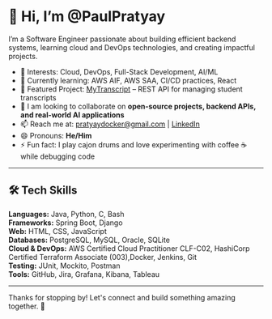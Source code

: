 # 👋 Hi, I’m @PaulPratyay

I’m a Software Engineer passionate about building efficient backend systems, learning cloud and DevOps technologies, and creating impactful projects.

- 👀 Interests: Cloud, DevOps, Full-Stack Development, AI/ML
- 🌱 Currently learning: AWS AIF, AWS SAA, CI/CD practices, React
- 💼 Featured Project: [MyTranscript](https://github.com/PaulPratyay/my-transcript) – REST API for managing student transcripts
- 💞️ I am looking to collaborate on **open-source projects, backend APIs, and real-world AI applications**
- 📫 Reach me at: [pratyaydocker@gmail.com](mailto:pratyaydocker@gmail.com) | [LinkedIn](https://www.linkedin.com/in/paul-pratyay-160676305)
- 😄 Pronouns: **He/Him**
- ⚡ Fun fact: I play cajon drums and love experimenting with coffee ☕ while debugging code

---

## 🛠️ Tech Skills

**Languages:** Java, Python, C, Bash  
**Frameworks:** Spring Boot, Django  
**Web:** HTML, CSS, JavaScript  
**Databases:** PostgreSQL, MySQL, Oracle, SQLite  
**Cloud & DevOps:** AWS Certified Cloud Practitioner CLF-C02, HashiCorp Certified Terraform Associate (003),Docker, Jenkins, Git  
**Testing:** JUnit, Mockito, Postman  
**Tools:** GitHub, Jira, Grafana, Kibana, Tableau

---

Thanks for stopping by! Let's connect and build something amazing together. 🚀

